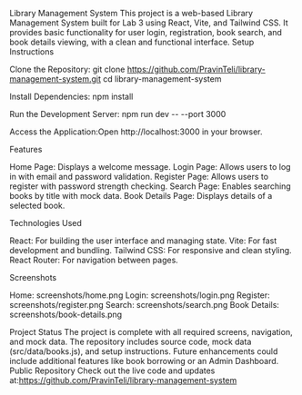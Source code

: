 Library Management System
This project is a web-based Library Management System built for Lab 3 using React, Vite, and Tailwind CSS. It provides basic functionality for user login, registration, book search, and book details viewing, with a clean and functional interface.
Setup Instructions

Clone the Repository:
git clone https://github.com/PravinTeli/library-management-system.git
cd library-management-system


Install Dependencies:
npm install


Run the Development Server:
npm run dev -- --port 3000


Access the Application:Open http://localhost:3000 in your browser.


Features

Home Page: Displays a welcome message.
Login Page: Allows users to log in with email and password validation.
Register Page: Allows users to register with password strength checking.
Search Page: Enables searching books by title with mock data.
Book Details Page: Displays details of a selected book.

Technologies Used

React: For building the user interface and managing state.
Vite: For fast development and bundling.
Tailwind CSS: For responsive and clean styling.
React Router: For navigation between pages.

Screenshots

Home: screenshots/home.png
Login: screenshots/login.png
Register: screenshots/register.png
Search: screenshots/search.png
Book Details: screenshots/book-details.png

Project Status
The project is complete with all required screens, navigation, and mock data. The repository includes source code, mock data (src/data/books.js), and setup instructions. Future enhancements could include additional features like book borrowing or an Admin Dashboard.
Public Repository
Check out the live code and updates at:https://github.com/PravinTeli/library-management-system
